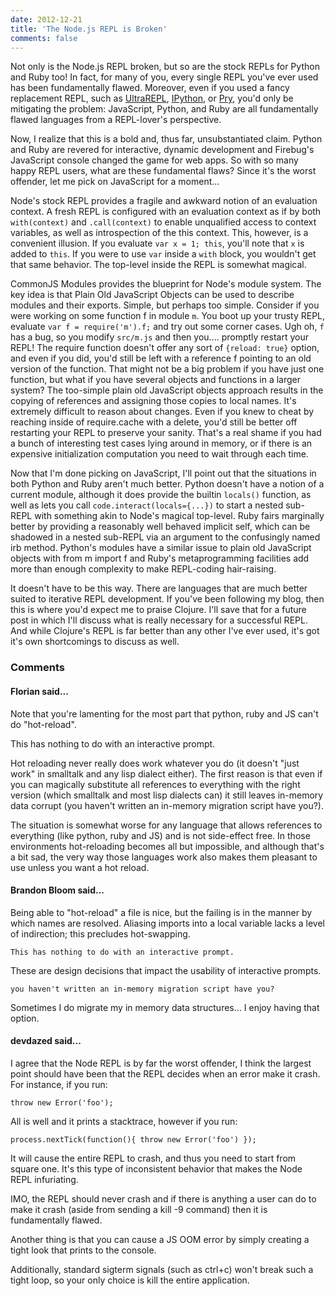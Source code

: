 ```yaml
---
date: 2012-12-21
title: 'The Node.js REPL is Broken'
comments: false
---
```


Not only is the Node.js REPL broken, but so are the stock REPLs for Python and
Ruby too! In fact, for many of you, every single REPL you've ever used has been
fundamentally flawed. Moreover, even if you used a fancy replacement REPL, such
as [UltraREPL](https://github.com/Benvie/Node.js-Ultra-REPL),
[IPython](http://ipython.org/), or [Pry](http://pryrepl.org/), you'd only be
mitigating the problem: JavaScript, Python, and Ruby are all fundamentally
flawed languages from a REPL-lover's perspective.

Now, I realize that this is a bold and, thus far, unsubstantiated claim. Python
and Ruby are revered for interactive, dynamic development and Firebug's
JavaScript console changed the game for web apps. So with so many happy REPL
users, what are these fundamental flaws? Since it's the worst offender, let me
pick on JavaScript for a moment...

Node's stock REPL provides a fragile and awkward notion of an evaluation
context. A fresh REPL is configured with an evaluation context as if by both
`with(context)` and `.call(context)` to enable unqualified access to context
variables, as well as introspection of the this context. This, however, is a
convenient illusion. If you evaluate `var x = 1; this`, you'll note that `x` is
added to `this`. If you were to use `var` inside a `with` block, you wouldn't
get that same behavior. The top-level inside the REPL is somewhat magical.

CommonJS Modules provides the blueprint for Node's module system. The key idea
is that Plain Old JavaScript Objects can be used to describe modules and their
exports. Simple, but perhaps too simple. Consider if you were working on some
function f in module `m`. You boot up your trusty REPL, evaluate `var f =
require('m').f;` and try out some corner cases. Ugh oh, `f` has a bug, so you
modify `src/m.js` and then you.... promptly restart your REPL! The require
function doesn't offer any sort of `{reload: true}` option, and even if you
did, you'd still be left with a reference f pointing to an old version of the
function. That might not be a big problem if you have just one function, but
what if you have several objects and functions in a larger system? The
too-simple plain old JavaScript objects approach results in the copying of
references and assigning those copies to local names. It's extremely difficult
to reason about changes. Even if you knew to cheat by reaching inside of
require.cache with a delete, you'd still be better off restarting your REPL to
preserve your sanity. That's a real shame if you had a bunch of interesting
test cases lying around in memory, or if there is an expensive initialization
computation you need to wait through each time.

Now that I'm done picking on JavaScript, I'll point out that the situations in
both Python and Ruby aren't much better. Python doesn't have a notion of a
current module, although it does provide the builtin `locals()` function, as
well as lets you call `code.interact(locals={...})` to start a nested sub-REPL
with something akin to Node's magical top-level. Ruby fairs marginally better
by providing a reasonably well behaved implicit self, which can be shadowed in
a nested sub-REPL via an argument to the confusingly named irb method. Python's
modules have a similar issue to plain old JavaScript objects with from m import
f and Ruby's metaprogramming facilities add more than enough complexity to make
REPL-coding hair-raising.

It doesn't have to be this way. There are languages that are much better suited
to iterative REPL development. If you've been following my blog, then this is
where you'd expect me to praise Clojure. I'll save that for a future post in
which I'll discuss what is really necessary for a successful REPL. And while
Clojure's REPL is far better than any other I've ever used, it's got it's own
shortcomings to discuss as well.


### Comments

#### Florian said...

Note that you're lamenting for the most part that python, ruby and JS can't do "hot-reload".

This has nothing to do with an interactive prompt.

Hot reloading never really does work whatever you do (it doesn't "just work" in
smalltalk and any lisp dialect either). The first reason is that even if you
can magically substitute all references to everything with the right version
(which smalltalk and most lisp dialects can) it still leaves in-memory data
corrupt (you haven't written an in-memory migration script have you?).

The situation is somewhat worse for any language that allows references to
everything (like python, ruby and JS) and is not side-effect free. In those
environments hot-reloading becomes all but impossible, and although that's a
bit sad, the very way those languages work also makes them pleasant to use
unless you want a hot reload.

#### Brandon Bloom said...

Being able to "hot-reload" a file is nice, but the failing is in the manner by
which names are resolved. Aliasing imports into a local variable lacks a level
of indirection; this precludes hot-swapping.

    This has nothing to do with an interactive prompt.

These are design decisions that impact the usability of interactive prompts.

    you haven't written an in-memory migration script have you?

Sometimes I do migrate my in memory data structures... I enjoy having that
option.

#### devdazed said...

I agree that the Node REPL is by far the worst offender, I think the largest
point should have been that the REPL decides when an error make it crash. For
instance, if you run:

`throw new Error('foo');`

All is well and it prints a stacktrace, however if you run:

`process.nextTick(function(){ throw new Error('foo') });`

It will cause the entire REPL to crash, and thus you need to start from square
one. It's this type of inconsistent behavior that makes the Node REPL
infuriating.

IMO, the REPL should never crash and if there is anything a user can do to make
it crash (aside from sending a kill -9 command) then it is fundamentally
flawed.

Another thing is that you can cause a JS OOM error by simply creating a tight
look that prints to the console.

Additionally, standard sigterm signals (such as ctrl+c) won't break such a
tight loop, so your only choice is kill the entire application.
